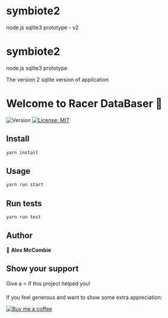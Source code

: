 # symbiote2
 node.js sqlite3 prototype - v2
# symbiote2
 node.js sqlite3 prototype

 The version 2 sqlite version of application

# Welcome to Racer DataBaser 👋
![Version](https://img.shields.io/badge/version-1.0.0-blue.svg?cacheSeconds=2592000)
[![License: MIT](https://img.shields.io/badge/License-MIT-yellow.svg)](#)

## Install

```sh
yarn install
```

## Usage

```sh
yarn run start
```

## Run tests

```sh
yarn run test
```

## Author

👤 **Alex McCombie**


## Show your support

Give a ⭐️ if this project helped you!

If you feel generous and want to show some extra appreciation:

[![Buy me a coffee][buymeacoffee-shield]][buymeacoffee]

[buymeacoffee]: https://github.com/launchpad-labs/launchpad-labs/blob/main/README.md
[buymeacoffee-shield]: https://www.buymeacoffee.com/assets/img/custom_images/orange_img.png

